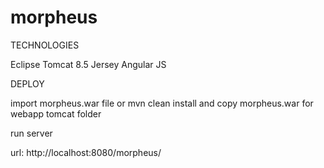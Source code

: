 # morpheus

TECHNOLOGIES

Eclipse
Tomcat 8.5 
Jersey 
Angular JS

DEPLOY

import morpheus.war file or mvn clean install and copy morpheus.war for webapp tomcat folder

run server

url: http://localhost:8080/morpheus/
